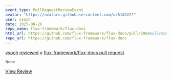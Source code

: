 ```yaml
---
event_type: PullRequestReviewEvent
avatar: "https://avatars.githubusercontent.com/u/814322?"
user: vsoch
date: 2025-08-26
repo_name: flux-framework/flux-docs
html_url: https://github.com/flux-framework/flux-docs/pull/306#pullrequestreview-3157552371
repo_url: https://github.com/flux-framework/flux-docs
---
```


<a href='https://github.com/vsoch' target='_blank'>vsoch</a> <a href='https://github.com/flux-framework/flux-docs/pull/306#pullrequestreview-3157552371' target='_blank'>reviewed</a> a <a href='https://github.com/flux-framework/flux-docs/pull/306' target='_blank'>flux-framework/flux-docs pull request</a>

<small>None</small>

<a href='https://github.com/flux-framework/flux-docs/pull/306#pullrequestreview-3157552371' target='_blank'>View Review</a>